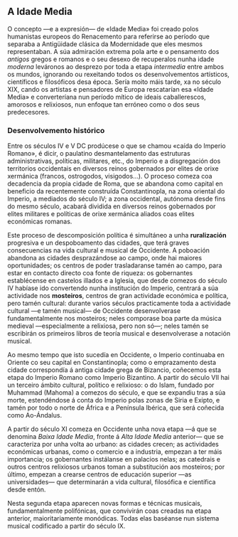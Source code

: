 ## A Idade Media

O concepto —e a expresión— de «Idade Media» foi creado polos humanistas europeos do Renacemento para referirse ao período que separaba a Antigüidade clásica da Modernidade que eles mesmos representaban. A súa admiración extrema pola arte e o pensamento dos *antigos* gregos e romanos e o seu desexo de recuperalos nunha idade *moderna* leváronos ao desprezo por toda a etapa *intermedia* entre ambos os mundos, ignorando ou rexeitando todos os desenvolvementos artísticos, científicos e filosóficos desa época. Sería moito máis tarde, xa no século XIX, cando os artistas e pensadores de Europa rescatarían esa «Idade Media» e converteríana nun período mítico de ideais caballerescos, amorosos e relixiosos, nun enfoque tan erróneo como o dos seus predecesores.

### Desenvolvemento histórico

Entre os séculos IV e V DC prodúcese o que se chamou «caída do Imperio Romano», é dicir, o paulatino desmantelamento das estruturas administrativas, políticas, militares, etc., do Imperio e a disgregación dos territorios occidentais en diversos reinos gobernados por elites de orixe xermánica (francos, ostrogodos, visigodos…). O proceso comeza coa decadencia da propia cidade de Roma, que se abandona como capital en beneficio da recentemente construída Constantinopla, na zona oriental do Imperio, a mediados do século IV; a zona occidental, autónoma desde fins do mesmo século, acabará dividida en diversos reinos gobernados por elites militares e políticas de orixe xermánica aliados coas elites económicas romanas.

Este proceso de descomposición política é simultáneo a unha **ruralización** progresiva e un despoboamento das cidades, que terá graves consecuencias na vida cultural e musical de Occidente. A poboación abandona as cidades desprazándose ao campo, onde hai maiores oportunidades; os centros de poder trasladaranse tamén ao campo, para estar en contacto directo coa fonte de riqueza: os gobernantes establécense en castelos illados e a Iglesia, que desde comezos do século IV habíase ido convertendo nunha institución do Imperio, centrará a súa actividade nos **mosteiros**, centros de gran actividade económica e política, pero tamén cultural: durante varios séculos practicamente toda a actividade cultural —e tamén musical— de Occidente desenvolverase fundamentalmente nos mosteiros; neles comporase boa parte da música medieval —especialmente a relixiosa, pero non só—; neles tamén se escribirán os primeiros libros de teoría musical e desenvolverase a notación musical.

Ao mesmo tempo que isto sucedía en Occidente, o Imperio continuaba en Oriente co seu capital en Constantinopla; como o emprazamento desta cidade correspondía á antiga cidade grega de Bizancio, coñecemos esta etapa do Imperio Romano como Imperio Bizantino. A partir do século VII hai un terceiro ámbito cultural, político e relixioso: o do Islam, fundado por Muhammad (Mahoma) a comezos do século, e que se expandiu tras a súa morte, estendéndose á conta do Imperio polas zonas de Siria e Exipto, e tamén por todo o norte de África e a Península Ibérica, que será coñecida como Ao-Ándalus.

A partir do século XI comeza en Occidente unha nova etapa —á que se denomina *Baixa Idade Media*, fronte á *Alta Idade Media* anterior— que se caracteriza por unha volta ao urbano: as cidades crecen; as actividades económicas urbanas, como o comercio e a industria, empezan a ter máis importancia; os gobernantes instálanse en palacios nelas; as catedrais e outros centros relixiosos urbanos toman a substitución aos mosteiros; por último, empezan a crearse centros de educación superior —as universidades— que determinarán a vida cultural, filosófica e científica desde entón.

Nesta segunda etapa aparecen novas formas e técnicas musicais, fundamentalmente polifónicas, que convivirán coas creadas na etapa anterior, maioritariamente monódicas. Todas elas baséanse nun sistema musical codificado a partir do século IX.